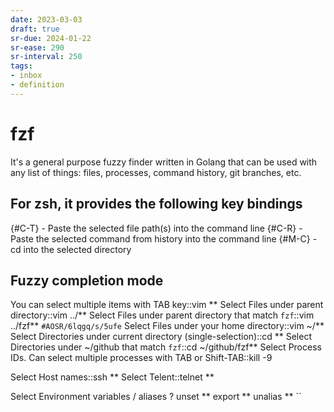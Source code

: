 ```yaml
---
date: 2023-03-03
draft: true
sr-due: 2024-01-22
sr-ease: 290
sr-interval: 250
tags:
- inbox
- definition
---
```


# fzf

It's a general purpose fuzzy finder written in Golang that can be used with any
list of things: files, processes, command history, git branches, etc.

## For zsh, it provides the following key bindings

{#C-T} - Paste the selected file path(s) into the command line {#C-R} - Paste
the selected command from history into the command line {#M-C} - cd into the
selected directory

## Fuzzy completion mode

You can select multiple items with TAB key::vim \*\*<TAB> Select Files under
parent directory::vim ../\*\*<TAB> Select Files under parent directory that
match `fzf`::vim ../fzf\*\*<TAB> `#AOSR/6lqgq/s/5ufe` Select Files under your
home directory::vim \~/\*\*<TAB> Select Directories under current directory
(single-selection)::cd \*\*<TAB> Select Directories under \~/github that match
`fzf`::cd \~/github/fzf\*\*<TAB> Select Process IDs. Can select multiple
processes with TAB or Shift-TAB::kill -9 <TAB>

Select Host names::ssh \*\*<TAB> Select Telent::telnet \*\*<TAB>

Select Environment variables / aliases ? unset \*\*<TAB> export \*\*<TAB>
unalias \*\*<TAB> ``